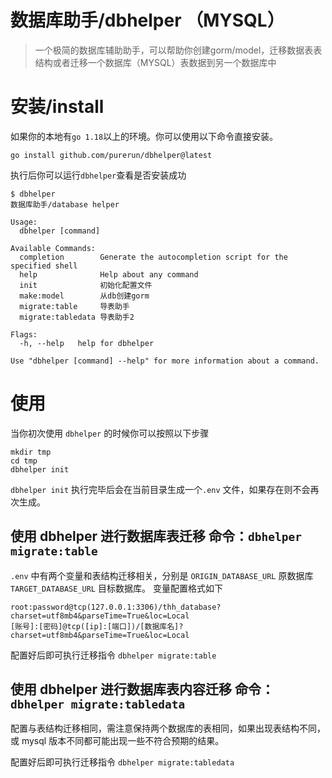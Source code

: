 # 数据库助手/dbhelper （MYSQL）

> 一个极简的数据库辅助助手，可以帮助你创建gorm/model，迁移数据表表结构或者迁移一个数据库（MYSQL）表数据到另一个数据库中

# 安装/install

如果你的本地有`go 1.18`以上的环境。你可以使用以下命令直接安装。

```
go install github.com/purerun/dbhelper@latest
```

执行后你可以运行`dbhelper`查看是否安装成功

```
$ dbhelper 
数据库助手/database helper

Usage:
  dbhelper [command]

Available Commands:
  completion        Generate the autocompletion script for the specified shell
  help              Help about any command
  init              初始化配置文件
  make:model        从db创建gorm
  migrate:table     导表助手
  migrate:tabledata 导表助手2

Flags:
  -h, --help   help for dbhelper

Use "dbhelper [command] --help" for more information about a command.

```

# 使用

当你初次使用 `dbhelper` 的时候你可以按照以下步骤

```shell
mkdir tmp
cd tmp
dbhelper init
```

`dbhelper init` 执行完毕后会在当前目录生成一个`.env` 文件，如果存在则不会再次生成。

## 使用 dbhelper 进行数据库表迁移 命令：`dbhelper migrate:table`

`.env` 中有两个变量和表结构迁移相关，分别是 `ORIGIN_DATABASE_URL` 原数据库 `TARGET_DATABASE_URL` 目标数据库。
变量配置格式如下

```
root:password@tcp(127.0.0.1:3306)/thh_database?charset=utf8mb4&parseTime=True&loc=Local
[账号]:[密码]@tcp([ip]:[端口])/[数据库名]?charset=utf8mb4&parseTime=True&loc=Local
```

配置好后即可执行迁移指令 `dbhelper migrate:table`

## 使用 dbhelper 进行数据库表内容迁移 命令：`dbhelper migrate:tabledata`

配置与表结构迁移相同，需注意保持两个数据库的表相同，如果出现表结构不同，或 mysql 版本不同都可能出现一些不符合预期的结果。

配置好后即可执行迁移指令 `dbhelper migrate:tabledata`
